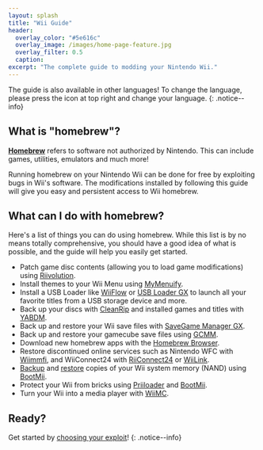 ```yaml
---
layout: splash
title: "Wii Guide"
header:
  overlay_color: "#5e616c"
  overlay_image: /images/home-page-feature.jpg
  overlay_filter: 0.5
  caption:
excerpt: "The complete guide to modding your Nintendo Wii."
---
```


The guide is also available in other languages! To change the language, please press the icon at top right and change your language.
{: .notice--info}

## What is "homebrew"?

[**Homebrew**](https://en.wikipedia.org/wiki/Homebrew_(video_games)) refers to software not authorized by Nintendo. This can include games, utilities, emulators and much more!

Running homebrew on your Nintendo Wii can be done for free by exploiting bugs in Wii's software. The modifications installed by following this guide will give you easy and persistent access to Wii homebrew.

## What can I do with homebrew?

Here's a list of things you can do using homebrew. While this list is by no means totally comprehensive, you should have a good idea of what is possible, and the guide will help you easily get started.

- Patch game disc contents (allowing you to load game modifications) using [Riivolution](riivolution).
- Install themes to your Wii Menu using [MyMenuify](themes).
- Install a USB Loader like [WiiFlow](wiiflow) or [USB Loader GX](usbloadergx) to launch all your favorite titles from a USB storage device and more.
- Back up your discs with [CleanRip](/dump-games) and installed games and titles with [YABDM](dump-wads).
- Back up and restore your Wii save files with [SaveGame Manager GX](https://wiidatabase.de/downloads/wii-tools/savegame-manager-gx-beta/).
- Back up and restore your gamecube save files using [GCMM](gcsaves).
- Download new homebrew apps with the [Homebrew Browser](hbb).
- Restore discontinued online services such as Nintendo WFC with [Wiimmfi](wiimmfi), and WiiConnect24 with [RiiConnect24](riiconnect24) or [WiiLink](wiilink).
- [Backup](bootmii) and [restore](bootmiirecover) copies of your Wii system memory (NAND) using [BootMii](hbc).
- Protect your Wii from bricks using [Priiloader](priiloader) and [BootMii](bootmii).
- Turn your Wii into a media player with [WiiMC](https://oscwii.org/library/app/wiimc-ss).


## Ready?

Get started by [choosing your exploit](get-started)!
{: .notice--info}
